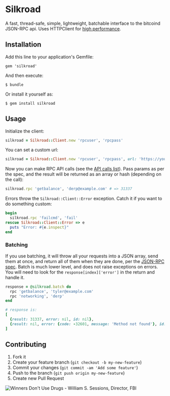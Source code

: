 # Silkroad

A fast, thread-safe, simple, lightweight, batchable interface to the bitcoind JSON-RPC api. Uses HTTPClient for [high performance](http://bibwild.wordpress.com/2012/04/30/ruby-http-performance-shootout-redux).

## Installation

Add this line to your application's Gemfile:

    gem 'silkroad'

And then execute:

    $ bundle

Or install it yourself as:

    $ gem install silkroad

## Usage

Initialize the client:

```ruby
silkroad = Silkroad::Client.new 'rpcuser', 'rpcpass'
```

You can set a custom url:
```ruby
silkroad = Silkroad::Client.new 'rpcuser', 'rpcpass', url: 'https://yourbitcoinddaemon.com:31337'
```

Now you can make RPC API calls (see the [API calls list](https://en.bitcoin.it/wiki/Original_Bitcoin_client/API_calls_list)). Pass params as per the spec, and the result will be returned as an array or hash (depending on the call):

```ruby
silkroad.rpc 'getbalance', 'derp@example.com' # => 31337
```

Errors throw the `Silkroad::Client::Error` exception. Catch it if you want to do something custom:

```ruby
begin
  silkroad.rpc 'failcmd', 'fail'
rescue Silkroad::Client::Error => e
  puts "Error: #{e.inspect}"
end
```

### Batching

If you use batching, it will throw all your requests into a JSON array, send them at once, and return all of them when they are done, per the [JSON-RPC spec](http://json-rpc.org/wiki/specification). Batch is much lower level, and does not raise exceptions on errors. You will need to look for the `response[index]['error']` in the return and handle it.

```ruby
response = @silkroad.batch do
  rpc 'getbalance', 'tyler@example.com'
  rpc 'notworking', 'derp'
end

# response is:
[
  {result: 31337, error: nil, id: nil},
  {result: nil, error: {code: -32601, message: 'Method not found'}, id: nil}
]
```


## Contributing

1. Fork it
2. Create your feature branch (`git checkout -b my-new-feature`)
3. Commit your changes (`git commit -am 'Add some feature'`)
4. Push to the branch (`git push origin my-new-feature`)
5. Create new Pull Request



![Winners Don't Use Drugs - William S. Sessions, Director, FBI](http://i.imgur.com/4KdKeOK.gif)
